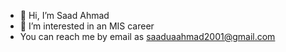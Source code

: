 - 👋 Hi, I’m Saad Ahmad
- 👀 I’m interested in an MIS career
- You can reach me by email as saaduaahmad2001@gmail.com

<!---
saaduahmad/saaduahmad is a ✨ special ✨ repository because its `README.md` (this file) appears on your GitHub profile.
You can click the Preview link to take a look at your changes.
--->
